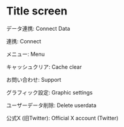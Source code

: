 # Title screen
データ連携: Connect Data

連携: Connect

メニュー: Menu

キャッシュクリア: Cache clear

お問い合わせ: Support

グラフィック設定: Graphic settings

ユーザーデータ削除: Delete userdata

公式X (旧Twitter): Official X account (Twitter)